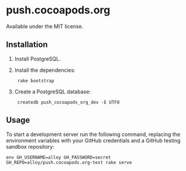 # push.cocoapods.org

Available under the MIT license.

## Installation

1. Install PostgreSQL.

2. Install the dependencies:

        rake bootstrap

3. Create a PostgreSQL database:

        createdb push_cocoapods_org_dev -E UTF8

## Usage

To start a development server run the following command, replacing the environment variables with
your GitHub credentials and a GitHub testing sandbox repository:

    env GH_USERNAME=alloy GH_PASSWORD=secret GH_REPO=alloy/push.cocoapods.org-test rake serve

